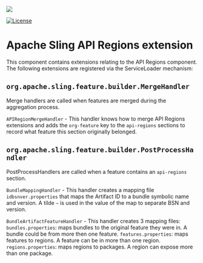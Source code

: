 [<img src="http://sling.apache.org/res/logos/sling.png"/>](http://sling.apache.org)

[![License](https://img.shields.io/badge/License-Apache%202.0-blue.svg)](https://www.apache.org/licenses/LICENSE-2.0)

# Apache Sling API Regions extension

This component contains extensions relating to the API Regions component.
The following extensions are registered via the ServiceLoader mechanism:

## `org.apache.sling.feature.builder.MergeHandler`
Merge handlers are called when features are merged during the aggregation process.

`APIRegionMergeHandler` - This handler knows how to merge API Regions extensions and adds the `org-feature` key to the `api-regions` sections to record what feature this section originally belonged.


## `org.apache.sling.feature.builder.PostProcessHandler`
PostProcessHandlers are called when a feature contains an `api-regions` section.

`BundleMappingHandler` - This handler creates a mapping file `idbsnver.properties` that maps the Artifact ID to a bundle symbolic name and version. A tilde `~` is used in the value of the map to separate BSN and version. 

`BundleArtifactFeatureHandler` - This handler creates 3 mapping files:
    `bundles.properties`: maps bundles to the original feature they were in. A bundle could be from more then one feature.
    `features.properties`: maps features to regions. A feature can be in more than one region.
    `regions.properties`: maps regions to packages. A region can expose more than one package.